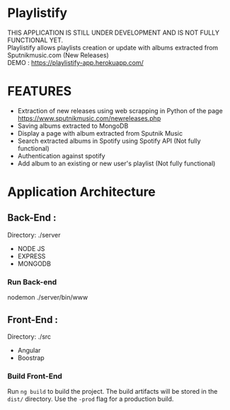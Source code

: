 # Playlistify

THIS APPLICATION IS STILL UNDER DEVELOPMENT AND IS NOT FULLY FUNCTIONAL YET. <br>
Playlistify allows playlists creation or update with albums extracted from Sputnikmusic.com (New Releases)<br>
DEMO : https://playlistify-app.herokuapp.com/

# FEATURES

- Extraction of new releases using web scrapping in Python of the page https://www.sputnikmusic.com/newreleases.php<br>
- Saving albums extracted to MongoDB<br>
- Display a page with album extracted from Sputnik Music<br>
- Search extracted albums in Spotify using Spotify API (Not fully functional)<br>
- Authentication against spotify<br>
- Add album to an existing or new user's playlist (Not fully functional)<br>

# Application Architecture
## Back-End : 
Directory: ./server
- NODE JS
- EXPRESS
- MONGODB

### Run Back-end
nodemon ./server/bin/www

## Front-End : 
Directory: ./src
 - Angular 
 - Boostrap 
 
### Build Front-End
Run `ng build` to build the project. The build artifacts will be stored in the `dist/` directory. Use the `-prod` flag for a production build.





